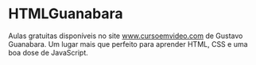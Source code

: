 # HTMLGuanabara
Aulas gratuitas disponíveis no site www.cursoemvideo.com de Gustavo Guanabara. Um lugar mais que perfeito para aprender HTML, CSS e uma boa dose de JavaScript.
